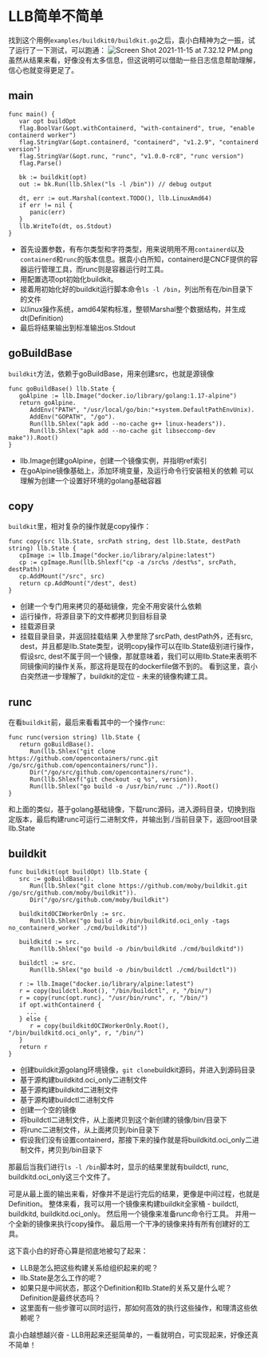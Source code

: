 # LLB简单不简单


找到这个用例`examples/buildkit0/buildkit.go`之后，袁小白精神为之一振，试了运行了一下测试，可以跑通：
![Screen Shot 2021-11-15 at 7.32.12 PM.png](https://p6-juejin.byteimg.com/tos-cn-i-k3u1fbpfcp/2a4996d5ac3a456cbbfeb246260a333c~tplv-k3u1fbpfcp-watermark.image?)
虽然从结果来看，好像没有太多信息，但这说明可以借助一些日志信息帮助理解，信心也就变得更足了。

## main
```golang
func main() {
   var opt buildOpt
   flag.BoolVar(&opt.withContainerd, "with-containerd", true, "enable containerd worker")
   flag.StringVar(&opt.containerd, "containerd", "v1.2.9", "containerd version")
   flag.StringVar(&opt.runc, "runc", "v1.0.0-rc8", "runc version")
   flag.Parse()

   bk := buildkit(opt)
   out := bk.Run(llb.Shlex("ls -l /bin")) // debug output

   dt, err := out.Marshal(context.TODO(), llb.LinuxAmd64)
   if err != nil {
      panic(err)
   }
   llb.WriteTo(dt, os.Stdout)
}
```
* 首先设置参数，有布尔类型和字符类型，用来说明用不用`containerd`以及`containerd`和`runc`的版本信息。据袁小白所知，containerd是CNCF提供的容器运行管理工具，而runc则是容器运行时工具。
* 用配置选项opt初始化buildkit。
* 接着用初始化好的buildkit运行脚本命令`ls -l /bin`，列出所有在/bin目录下的文件
* 以linux操作系统，amd64架构标准，整顿Marshal整个数据结构，并生成dt(Definition)
* 最后将结果输出到标准输出os.Stdout

## goBuildBase
`buildkit`方法，依赖于goBuildBase，用来创建src，也就是源镜像
```golang
func goBuildBase() llb.State {
   goAlpine := llb.Image("docker.io/library/golang:1.17-alpine")
   return goAlpine.
      AddEnv("PATH", "/usr/local/go/bin:"+system.DefaultPathEnvUnix).
      AddEnv("GOPATH", "/go").
      Run(llb.Shlex("apk add --no-cache g++ linux-headers")).
      Run(llb.Shlex("apk add --no-cache git libseccomp-dev make")).Root()
}
```
* llb.Image创建goAlpine，创建一个镜像实例，并指明ref索引
* 在goAlpine镜像基础上，添加环境变量，及运行命令行安装相关的依赖
可以理解为创建一个设置好环境的golang基础容器

## copy
`buildkit`里，相对复杂的操作就是copy操作：
```golang
func copy(src llb.State, srcPath string, dest llb.State, destPath string) llb.State {
   cpImage := llb.Image("docker.io/library/alpine:latest")
   cp := cpImage.Run(llb.Shlexf("cp -a /src%s /dest%s", srcPath, destPath))
   cp.AddMount("/src", src)
   return cp.AddMount("/dest", dest)
}
```
* 创建一个专门用来拷贝的基础镜像，完全不用安装什么依赖
* 运行操作，将源目录下的文件都拷贝到目标目录
* 挂载源目录
* 挂载目录目录，并返回挂载结果
入参里除了srcPath, destPath外，还有src, dest，并且都是llb.State类型，说明copy操作可以在llb.State级别进行操作，假设src, dest不属于同一个镜像，那就意味着，我们可以用llb.State来表明不同镜像间的操作关系，那这将是现在的dockerfile做不到的。
看到这里，袁小白突然进一步理解了，buildkit的定位 - 未来的镜像构建工具。

## runc
在看`buildkit`前，最后来看看其中的一个操作`runc`:
```golang
func runc(version string) llb.State {
   return goBuildBase().
      Run(llb.Shlex("git clone https://github.com/opencontainers/runc.git /go/src/github.com/opencontainers/runc")).
      Dir("/go/src/github.com/opencontainers/runc").
      Run(llb.Shlexf("git checkout -q %s", version)).
      Run(llb.Shlex("go build -o /usr/bin/runc ./")).Root()
}
```
和上面的类似，基于golang基础镜像，下载runc源码，进入源码目录，切换到指定版本，最后构建runc可运行二进制文件，并输出到./当前目录下，返回root目录llb.State

## buildkit
```golang
func buildkit(opt buildOpt) llb.State {
   src := goBuildBase().
      Run(llb.Shlex("git clone https://github.com/moby/buildkit.git /go/src/github.com/moby/buildkit")).
      Dir("/go/src/github.com/moby/buildkit")

   buildkitdOCIWorkerOnly := src.
      Run(llb.Shlex("go build -o /bin/buildkitd.oci_only -tags no_containerd_worker ./cmd/buildkitd"))

   buildkitd := src.
      Run(llb.Shlex("go build -o /bin/buildkitd ./cmd/buildkitd"))

   buildctl := src.
      Run(llb.Shlex("go build -o /bin/buildctl ./cmd/buildctl"))

   r := llb.Image("docker.io/library/alpine:latest")
   r = copy(buildctl.Root(), "/bin/buildctl", r, "/bin/")
   r = copy(runc(opt.runc), "/usr/bin/runc", r, "/bin/")
   if opt.withContainerd {
     ...
   } else {
      r = copy(buildkitdOCIWorkerOnly.Root(), "/bin/buildkitd.oci_only", r, "/bin/")
   }
   return r
}
```
* 创建buildkit源golang环境镜像，`git clone`buildkit源码，并进入到源码目录
* 基于源构建buildkitd.oci_only二进制文件
* 基于源构建buildkitd二进制文件
* 基于源构建buildctl二进制文件
* 创建一个空的镜像
* 将buildctl二进制文件，从上面拷贝到这个新创建的镜像/bin/目录下
* 将runc二进制文件，从上面拷贝到/bin目录下
* 假设我们没有设置containerd，那接下来的操作就是将buildkitd.oci_only二进制文件，拷贝到/bin目录下

那最后当我们进行`ls -l /bin`脚本时，显示的结果里就有buildctl, runc, buildkitd.oci_only这三个文件了。

可是从最上面的输出来看，好像并不是运行完后的结果，更像是中间过程，也就是Definition。
整体来看，我可以用一个镜像来构建buildkit全家桶 - buildctl, buildkitd, buildkitd.oci_only。
然后用一个镜像来准备runc命令行工具。
并用一个全新的镜像来执行copy操作。
最后用一个干净的镜像来持有所有创建好的工具。

这下袁小白的好奇心算是彻底地被勾了起来：
* LLB是怎么把这些构建关系给组织起来的呢？
* llb.State是怎么工作的呢？
* 如果只是中间状态，那这个Definition和llb.State的关系又是什么呢？Definition是最终状态吗？
* 这里面有一些步骤可以同时运行，那如何高效的执行这些操作，和理清这些依赖呢？

袁小白越想越兴奋 - LLB用起来还挺简单的，一看就明白，可实现起来，好像还真不简单！

